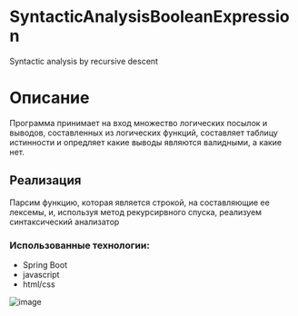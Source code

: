 # SyntacticAnalysisBooleanExpression
Syntactic analysis by recursive descent

# Описание
Программа принимает на вход множество логических посылок и выводов, составленных из логических функций, составляет таблицу истинности и опредляет какие выводы являются валидными, а какие нет.
## Реализация
Парсим функцию, которая является строкой, на составляющие ее лексемы, и, используя метод рекурсирвного спуска, реализуем синтаксический анализатор
### Использованные технологии:
- Spring Boot
- javascript
- html/css

![image](https://user-images.githubusercontent.com/44347128/221913206-cd17546e-668e-4531-8fd4-973def7dcf59.png)
